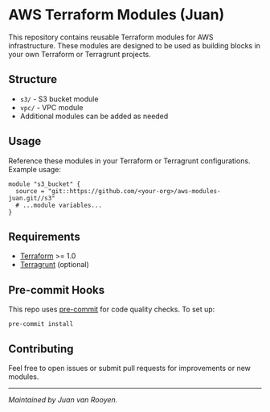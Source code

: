 # AWS Terraform Modules (Juan)

This repository contains reusable Terraform modules for AWS infrastructure. These modules are designed to be used as building blocks in your own Terraform or Terragrunt projects.

## Structure

- `s3/` - S3 bucket module
- `vpc/` - VPC module
- Additional modules can be added as needed

## Usage

Reference these modules in your Terraform or Terragrunt configurations. Example usage:

```
module "s3_bucket" {
  source = "git::https://github.com/<your-org>/aws-modules-juan.git//s3"
  # ...module variables...
}
```

## Requirements

- [Terraform](https://www.terraform.io/) >= 1.0
- [Terragrunt](https://terragrunt.gruntwork.io/) (optional)

## Pre-commit Hooks

This repo uses [pre-commit](https://pre-commit.com/) for code quality checks. To set up:

```
pre-commit install
```

## Contributing

Feel free to open issues or submit pull requests for improvements or new modules.

---

*Maintained by Juan van Rooyen.*
